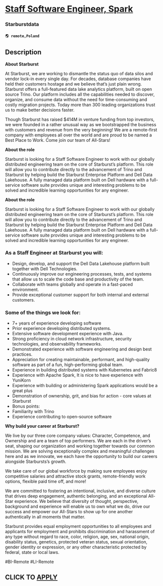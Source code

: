 # [Staff Software Engineer, Spark](https://www.remotewlb.com/apply/staff-software-engineer-spark)  
### Starburstdata  
#### `🌎 remote,Poland`  

## Description

 **About Starburst**

  

At Starburst, we are working to dismantle the status quo of data silos and vendor lock-in every single day. For decades, database companies have held their customers hostage and we believe that’s just plain wrong. Starburst offers a full-featured data lake analytics platform, built on open source Trino. Our platform includes all the capabilities needed to discover, organize, and consume data without the need for time-consuming and costly migration projects. Today more than 300 leading organizations trust us to make better decisions faster.

  

Though Starburst has raised $414M in venture funding from top investors, we were founded in a rather unusual way as we bootstrapped the business with customers and revenue from the very beginning! We are a remote-first company with employees all over the world and are proud to be named a Best Place to Work. Come join our team of All-Stars!

  

 **About the role**

Starburst is looking for a Staff Software Engineer to work with our globally distributed engineering team on the core of Starburst’s platform. This role will allow you to contribute directly to the advancement of Trino and Starburst by helping build the Starburst Enterprise Platform and Dell Data Lakehouse. A fully managed data platform built on Dell hardware with a full-service software suite provides unique and interesting problems to be solved and incredible learning opportunities for any engineer.

  

 **About the role**

Starburst is looking for a Staff Software Engineer to work with our globally distributed engineering team on the core of Starburst’s platform. This role will allow you to contribute directly to the advancement of Trino and Starburst by helping build the Starburst Enterprise Platform and Dell Data Lakehouse. A fully managed data platform built on Dell hardware with a full-service software suite provides unique and interesting problems to be solved and incredible learning opportunities for any engineer.

  

### As a Staff Engineer at Starburst you will:

* Design, develop, and support the Dell Data Lakehouse platform built together with Dell Technologies. 
* Continuously improve our engineering processes, tests, and systems that allow us to scale the code base and productivity of the team.
* Collaborate with teams globally and operate in a fast-paced environment.
* Provide exceptional customer support for both internal and external customers.

  

### Some of the things we look for:

* 7+ years of experience developing software
* Prior experience developing distributed systems.
* Extensive software development experience with Java.
* Strong proficiency in cloud network infrastructure, security technologies, and observability frameworks.
* Demonstrated experience with software engineering and design best practices.
* Appreciation for creating maintainable, performant, and high-quality software as part of a fun, high-performing global team.
* Experience in building distributed systems with Kubernetes and Fabric8
* Experience with Apache Spark, It is nice to have experience with YuniKorn
* Experience with building or administering Spark applications would be a great plus
* Demonstration of ownership, grit, and bias for action - core values at Starburst
* Bonus points:
* Familiarity with Trino
* Experience contributing to open-source software

  

 **Why build your career at Starburst?**

  

We live by our three core company values: Character, Competence, and Ownership and are a team of top performers. We are each in the driver’s seat, shaping our organization and working together towards our common mission. We are solving exceptionally complex and meaningful challenges here and as we innovate, we each have the opportunity to build our careers alongside Starbursts’s growth.

  

We take care of our global workforce by making sure employees enjoy competitive salaries and attractive stock grants, remote-friendly work options, flexible paid time off, and more!

  

We are committed to fostering an intentional, inclusive, and diverse culture that drives deep engagement, authentic belonging, and an exceptional All-Star experience. We believe that diversity of thought, perspective, background and experience will enable us to own what we do, drive our success and empower our All-Stars to show up for one another authentically in all moments that matter.

  

Starburst provides equal employment opportunities to all employees and applicants for employment and prohibits discrimination and harassment of any type without regard to race, color, religion, age, sex, national origin, disability status, genetics, protected veteran status, sexual orientation, gender identity or expression, or any other characteristic protected by federal, state or local laws.

  

#BI-Remote #LI-Remote

  
## CLICK TO [APPLY](https://www.remotewlb.com/apply/staff-software-engineer-spark)

